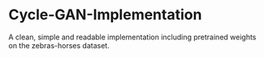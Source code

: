 # Cycle-GAN-Implementation
A clean, simple and readable implementation including pretrained weights on the zebras-horses dataset.
